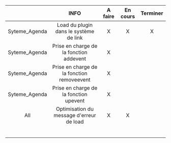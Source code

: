 

|               |                    INFO                    | A faire | En cours | Terminer |
| :-----------: | :----------------------------------------: | :-----: | :------: | :------: |
| Syteme_Agenda |   Load du plugin dans le système de link   |    X    |    X     |    X     |
| Syteme_Agenda |  Prise en charge de la fonction addevent   |    X    |          |          |
| Syteme_Agenda | Prise en charge de la fonction removeevent |    X    |          |          |
| Syteme_Agenda |   Prise en charge de la fonction upevent   |    X    |          |          |
|      All      |  Optimisation du message d'erreur de load  |    X    |    X     |          |
|               |                                            |         |          |          |
|               |                                            |         |          |          |
|               |                                            |         |          |          |
|               |                                            |         |          |          |
|               |                                            |         |          |          |
|               |                                            |         |          |          |
